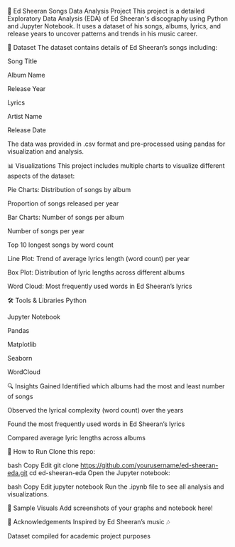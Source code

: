 🎵 Ed Sheeran Songs Data Analysis Project
This project is a detailed Exploratory Data Analysis (EDA) of Ed Sheeran's discography using Python and Jupyter Notebook. It uses a dataset of his songs, albums, lyrics, and release years to uncover patterns and trends in his music career.

📁 Dataset
The dataset contains details of Ed Sheeran’s songs including:

Song Title

Album Name

Release Year

Lyrics

Artist Name

Release Date

The data was provided in .csv format and pre-processed using pandas for visualization and analysis.

📊 Visualizations
This project includes multiple charts to visualize different aspects of the dataset:

Pie Charts:
Distribution of songs by album

Proportion of songs released per year

Bar Charts:
Number of songs per album

Number of songs per year

Top 10 longest songs by word count

Line Plot:
Trend of average lyrics length (word count) per year

Box Plot:
Distribution of lyric lengths across different albums

Word Cloud:
Most frequently used words in Ed Sheeran’s lyrics

🛠️ Tools & Libraries
Python

Jupyter Notebook

Pandas

Matplotlib

Seaborn

WordCloud

🔍 Insights Gained
Identified which albums had the most and least number of songs

Observed the lyrical complexity (word count) over the years

Found the most frequently used words in Ed Sheeran’s lyrics

Compared average lyric lengths across albums

📌 How to Run
Clone this repo:

bash
Copy
Edit
git clone https://github.com/yourusername/ed-sheeran-eda.git
cd ed-sheeran-eda
Open the Jupyter notebook:

bash
Copy
Edit
jupyter notebook
Run the .ipynb file to see all analysis and visualizations.

📸 Sample Visuals
Add screenshots of your graphs and notebook here!

🙌 Acknowledgements
Inspired by Ed Sheeran’s music 🎶

Dataset compiled for academic project purposes

